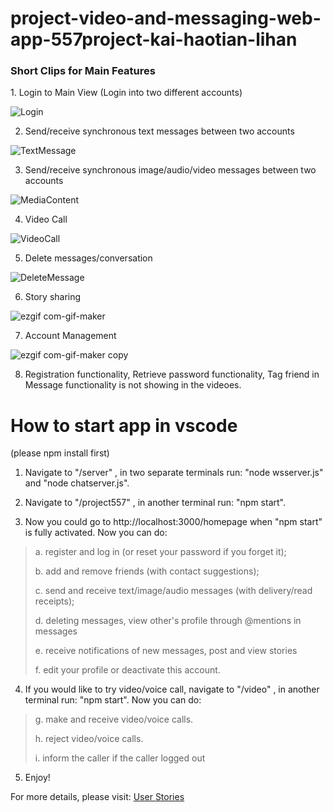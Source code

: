 # project-video-and-messaging-web-app-557project-kai-haotian-lihan

<h3> Short Clips for Main Features</h3> 
1. Login to Main View (Login into two different accounts)

![Login](https://user-images.githubusercontent.com/67878225/104827003-7aac1980-5827-11eb-8aec-f5494dd51146.gif)

2. Send/receive synchronous text messages between two accounts

![TextMessage](https://user-images.githubusercontent.com/67878225/104827083-2f463b00-5828-11eb-9f0b-ab749aaba47c.gif)

3. Send/receive synchronous image/audio/video messages between two accounts

![MediaContent](https://user-images.githubusercontent.com/67878225/104827140-d2975000-5828-11eb-9f59-0df37180be1c.gif)


4. Video Call

![VideoCall](https://user-images.githubusercontent.com/67878225/104827211-71bc4780-5829-11eb-903e-ddb9e28c7fe4.gif)

5. Delete messages/conversation

![DeleteMessage](https://user-images.githubusercontent.com/67878225/104827183-3b7ec800-5829-11eb-9a1e-7265c1985409.gif)

6. Story sharing

![ezgif com-gif-maker](https://user-images.githubusercontent.com/67878225/106576655-6a748980-650b-11eb-946d-4ab08892731b.gif)


7. Account Management 

![ezgif com-gif-maker copy](https://user-images.githubusercontent.com/67878225/106577004-d525c500-650b-11eb-9825-cbea31097581.gif)


8. Registration functionality, Retrieve password functionality, Tag friend in Message functionality is not showing in the videoes. 

# How to start app in vscode 
(please npm install first)
1. Navigate to "/server" , in two separate terminals run: "node wsserver.js" and "node chatserver.js". 

2. Navigate to "/project557" , in another terminal run: "npm start".

3. Now you could go to http://localhost:3000/homepage when "npm start" is fully activated. Now you can do: 
> a. register and log in (or reset your password if you forget it); 
> 
> b. add and remove friends (with contact suggestions); 
> 
> c. send and receive text/image/audio messages (with delivery/read receipts);
> 
> d. deleting messages, view other's profile through @mentions in messages
> 
> e. receive notifications of new messages, post and view stories
> 
> f. edit your profile or deactivate this account.

4. If you would like to try video/voice call, navigate to "/video" , in another terminal run: "npm start". Now you can do: 
> g. make and receive video/voice calls.
> 
> h. reject video/voice calls.
> 
> i. inform the caller if the caller logged out

5. Enjoy!


For more details, please visit: [User Stories](https://github.com/cis557/project-video-and-messaging-web-app-557project-kai-haotian-lihan/wiki/User-Stories)

